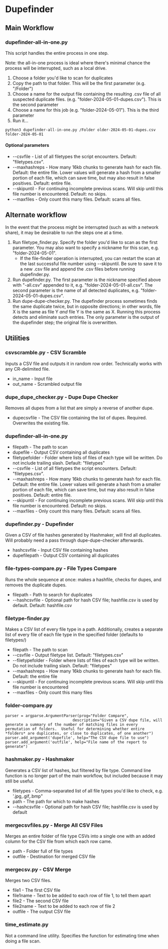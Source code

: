 # Dupefinder

## Main Workflow

### dupefinder-all-in-one.py

This script handles the entire process in one step.

Note: the all-in-one process is ideal where there's minimal chance the process will be interrupted, such as a local drive.

1. Choose a folder you'd like to scan for duplicates
2. Copy the path to that folder.  This will be the first parameter (e.g. "/Folder")
3. Choose a name for the output file containing the resulting .csv file of all suspected duplicate files.  (e.g. 
"folder-2024-05-01-dupes.csv").  This is the second parameter
4. Choose a name for this job (e.g. "folder-2024-05-01").  This is the third parameter
5. Run it...

```
python3 dupefinder-all-in-one.py /Folder older-2024-05-01-dupes.csv folder-2024-05-01
```


#### Optional parameters

* --csvfile - List of all filetypes the script encounters.  Default: "filetypes.csv".
* --maxhashreps - How many 16kb chunks to generate hash for each file.  Default: the entire file.  Lower values will generate a hash from a smaller portion of each file, which can save time, but may also result in false positives.  Default: entire file.
* --skipuntil - For continuing incomplete previous scans.  Will skip until this file number is encountered.  Default: no skips.
* --maxfiles - Only count this many files.  Default: scans all files.




## Alternate workflow

In the event that the process might be interrupted (such as with a network share), it may be desirable to run the steps one at a time.

1. Run filetype_finder.py.  Specify the folder you'd like to scan as the first parameter.  You may also want to specify a nickname for this scan, e.g. "folder-2024-05-01".
    * If the file-finder operation is interrupted, you can restart the scan at the last successful file number using --skipuntil.  Be sure to save it to a new .csv file and append the .csv files before running dupefinder.py.
2. Run dupefinder.py.  The first parameter is the nickname specified above with "-all.csv" appended to it, e.g. "folder-2024-05-01-all.csv".  The second parameter is the name of all detected duplicates, e.g. "folder-2024-05-01-dupes.csv".
3. Run dupe-dupe-checker.py.  The dupefinder process sometimes finds the same duplicate twice, but in opposite directions; in other words, file X is the same as file Y *and* file Y is the same as X.  Running this process detects and eliminate such entries.  The only parameter is the output of the dupefinder step; the original file is overwritten.




## Utilities

### csvscramble.py - CSV Scramble

Inputs a CSV file and outputs it in random row order.  Technically works with any CR-delimited file.

* in_name - Input file
* out_name - Scrambled output file


### dupe_dupe_checker.py - Dupe Dupe Checker

Removes all dupes from a list that are simply a reverse of another dupe.

* dupecsvfile - The CSV file containing the list of dupes.  Required.  Overwrites the existing file.


### dupefinder-all-in-one.py

* filepath - The path to scan
* dupefile - Output CSV containing all duplicates
* filetypefolder - Folder where lists of files of each type will be written.  Do not include trailing slash.  Default: "filetypes"
* --csvfile - List of all filetypes the script encounters.  Default: "filetypes.csv".
* --maxhashreps - How many 16kb chunks to generate hash for each file.  Default: the entire file.  Lower values will generate a hash from a smaller portion of each file, which can save time, but may also result in false positives.  Default: entire file.
* --skipuntil - For continuing incomplete previous scans.  Will skip until this file number is encountered.  Default: no skips.
* --maxfiles - Only count this many files.  Default: scans all files.


### dupefinder.py - Dupefinder

Given a CSV of file hashes generated by Hashmaker, will find all duplicates.  Will probably need a pass through dupe-dupe-checker afterwards.

* hashcsvfile - Input CSV file containing hashes
* dupefilepath - Output CSV containing all duplicates

### file-types-compare.py - File Types Compare

Runs the whole sequence at once:  makes a hashfile, checks for dupes, and removes the duplicate dupes.

* filepath - Path to search for duplicates
* --hashcsvfile - Optional path for hash CSV file; hashfile.csv is used by default.  Default: hashfile.csv


### filetype-finder.py

Makes a CSV list of every file type in a path.  Additionally, creates a separate list of every file of each file type
in the specified folder (defaults to filetypes/)

* filepath - The path to scan
* --csvfile - Output filetype list.  Default: "filetypes.csv"
* --filetypefolder - Folder where lists of files of each type will be written.  Do not include trailing slash.  Default: "filetypes"
* --maxhashreps - How many 16kb chunks to generate hash for each file.  Default: the entire file
* --skipuntil - For continuing incomplete previous scans.  Will skip until this file number is encountered
* --maxfiles - Only count this many files


### folder-compare.py

	parser = argparse.ArgumentParser(prog="Folder Compare",
								  description="Given a CSV dupe file, will generate a summary of the number of matching files in every permutation of folders.  Useful for determining whether entire *folders* are duplicates, or close to duplicates, of one another")
	parser.add_argument('dupefile', help="The CSV dupe file to use")
	parser.add_argument('outfile', help="File name of the report to generate")


### hashmaker.py - Hashmaker

Generates a CSV list of hashes, but filtered by file type.  Command line function is no longer part of the main workflow, but included because it may still be useful.

* filetypes - Comma-separated list of all file types you'd like to check, e.g. '.jpg,.gif,.bmp"
* path - The path for which to make hashes
* --hashcsvfile - Optional path for hash CSV file; hashfile.csv is used by default


### mergecsvfiles.py - Merge All CSV Files

Merges an entire folder of file type CSVs into a single one with an added column for the CSV file from which each row came.

* path - Folder full of file types
* outfile - Destination for merged CSV file


### mergecsv.py - CSV Merge

Merges two CSV files.

* file1 - The first CSV file
* file1name - Text to be added to each row of file 1, to tell them apart
* file2 - The second CSV file
* file2name - Text to be added to each row of file 2
* outfile - The output CSV file


### time_estimate.py

Not a command line utility.  Specifies the function for estimating time when doing a file scan.



